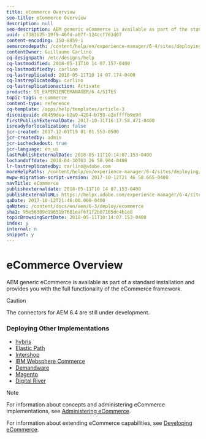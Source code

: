 ```yaml
---
title: eCommerce Overview
seo-title: eCommerce Overview
description: null
seo-description: AEM generic eCommerce is available as part of the standard installation and provides you with the full functionality of the eCommerce framework.  
uuid: c7383b25-19f9-46fd-a07f-124ccf763d07
content-encoding: ISO-8859-1
aemsrcnodepath: /content/help/en/experience-manager/6-4/sites/deploying/using/ecommerce
contentOwner: Guillaume Carlino
cq-designpath: /etc/designs/help
cq-lastmodified: 2018-05-11T10 14 07.157-0400
cq-lastmodifiedby: carlino
cq-lastreplicated: 2018-05-11T10 14 07.174-0400
cq-lastreplicatedby: carlino
cq-lastreplicationaction: Activate
products: SG_EXPERIENCEMANAGER/6.4/SITES
topic-tags: e-commerce
content-type: reference
cq-template: /apps/help/templates/article-3
discoiquuid: d8459dea-b2a9-4284-b759-e2effffb9e9d
firstPublishExternalDate: 2017-10-31T16:17:58.471-0400
isreadyforlocalization: false
jcr-created: 2017-12-01T19 01 01.553-0500
jcr-createdby: admin
jcr-ischeckedout: true
jcr-language: en_us
lastPublishExternalDate: 2018-05-11T10:14:07.153-0400
lochandoffdate: 2018-04-30T03 26 50.904-0400
lr-lastreplicatedby: carlino@adobe.com
moreHelpPaths: /content/help/en/experience-manager/6-4/sites/deploying/morehelp/e-commerce;/content/help/en/experience-manager/6-4/sites/deploying/morehelp/e-commerce
mwpw-migration-script-version: 2017-10-12T21 46 58.665-0400
navTitle: eCommerce
publishexternaldate: 2018-05-11T10 14 07.153-0400
publishExternalURL: https://helpx.adobe.com/experience-manager/6-4/sites/deploying/using/ecommerce.html
qaDate: 2017-10-12T21:46:00.000-0400
qaNotes: /content/docs/en/aem/6-3/deploy/ecommerce
sha1: 95e56309c19651b7681eaf6f1f2b07165dc4b1e8
topicBrowsingSortDate: 2018-05-11T10:14:07.153-0400
index: y
internal: n
snippet: y
---
```


# eCommerce Overview

AEM generic eCommerce is available as part of a standard installation and provides you with the full functionality of the eCommerce framework.

>[!CAUTION]
>
>The connectors for AEM 6.4 are still under development.

### Deploying Other Implementations

* [hybris](hybris.md)
* [Elastic Path](elasticpath.md)
* [Intershop](intershop.md)
* [IBM Websphere Commerce](ibm-websphere.md)
* [Demandware](demandware.md)
* [Magento](magento.md)
* [Digital River](digital-river.md)

>[!NOTE]
>
>For information about concepts and administering eCommerce implementations, see [Administering eCommerce](/content/help/en/experience-manager/6-4/sites/administering/using/ecommerce).
>
>For information about extending eCommerce capabilities, see [Developing eCommerce](/content/help/en/experience-manager/6-4/sites/developing/using/ecommerce).

